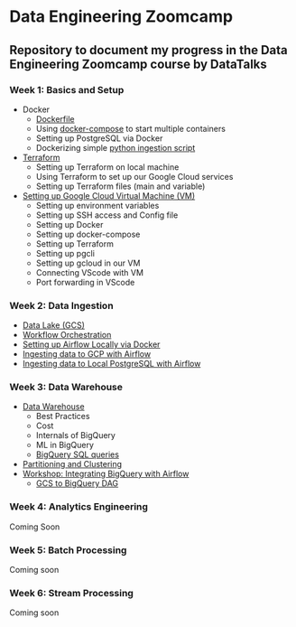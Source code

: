 # Data Engineering Zoomcamp
## Repository to document my progress in the Data Engineering Zoomcamp course by DataTalks

### Week 1: Basics and Setup
- Docker
	- [Dockerfile](https://github.com/satvikjadhav/data-engineering-zoomcamp/blob/main/week_1_-_basics_and_setup/docker_sql/dockerfile)
	- Using [docker-compose](https://github.com/satvikjadhav/data-engineering-zoomcamp/blob/main/week_1_-_basics_and_setup/docker_sql/docker-compose.yaml) to start multiple containers
	- Setting up PostgreSQL via Docker
	- Dockerizing simple [python ingestion script](https://github.com/satvikjadhav/data-engineering-zoomcamp/blob/main/week_1_-_basics_and_setup/docker_sql/upload_data.py)
- [Terraform](https://github.com/satvikjadhav/data-engineering-zoomcamp/blob/main/week_1_-_basics_and_setup/terraform_gcp/Terraform_and_gcp_notes.md)
	- Setting up Terraform on local machine
	- Using Terraform to set up our Google Cloud services
	- Setting up Terraform files (main and variable)
- [Setting up Google Cloud Virtual Machine (VM)](https://github.com/satvikjadhav/data-engineering-zoomcamp/blob/main/week_1_-_basics_and_setup/terraform_gcp/setting_up_env_on_gcloud_cloud_vm_and_SSH_access_notes.md)
	- Setting up environment variables
	- Setting up SSH access and Config file
	- Setting up Docker
	- Setting up docker-compose
	- Setting up Terraform
	- Setting up pgcli
	- Setting up gcloud in our VM
	- Connecting VScode with VM
	- Port forwarding in VScode

### Week 2: Data Ingestion
- [Data Lake (GCS)](https://github.com/satvikjadhav/data-engineering-zoomcamp/blob/main/week_2_data_ingestion/data_lake_notes.md)
- [Workflow Orchestration](https://github.com/satvikjadhav/data-engineering-zoomcamp/blob/main/week_2_data_ingestion/workflow_orchestration_notes.md)
- [Setting up Airflow Locally via Docker](https://github.com/satvikjadhav/data-engineering-zoomcamp/blob/main/week_2_data_ingestion/airflow/airflow_notes.md)
- [Ingesting data to GCP with Airflow](https://github.com/satvikjadhav/data-engineering-zoomcamp/blob/main/week_2_data_ingestion/airflow/ingesting_data_to_gcp_with_airflow_notes.md)
- [Ingesting data to Local PostgreSQL with Airflow](https://github.com/satvikjadhav/data-engineering-zoomcamp/blob/main/week_2_data_ingestion/airflow/Ingesting_Data_to_Local_Postgres_with_Airflow_notes.md)

### Week 3: Data Warehouse
- [Data Warehouse](https://github.com/satvikjadhav/data-engineering-zoomcamp/blob/main/week_3_data_warehouse/data_warehouse_and_bigquery.md)
	- Best Practices
	- Cost
	- Internals of BigQuery
	- ML in BigQuery
	- [BigQuery SQL queries](https://github.com/satvikjadhav/data-engineering-zoomcamp/blob/main/week_3_data_warehouse/queries.sql)
- [Partitioning and Clustering](https://github.com/satvikjadhav/data-engineering-zoomcamp/blob/main/week_3_data_warehouse/bigquery_partioning_and_clustering_notes.md)
- [Workshop: Integrating BigQuery with Airflow](https://github.com/satvikjadhav/data-engineering-zoomcamp/blob/main/week_3_data_warehouse/integrating_bigquery_with_airflow.md)
	- [GCS to BigQuery DAG](https://github.com/satvikjadhav/data-engineering-zoomcamp/blob/main/week_3_data_warehouse/airflow/dags/gcs_to_bq_dag.py)

### Week 4: Analytics Engineering
Coming Soon

### Week 5: Batch Processing
Coming soon

### Week 6: Stream Processing
Coming soon